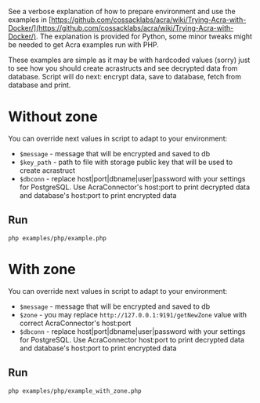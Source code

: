 See a verbose explanation of how to prepare environment and use the examples in [https://github.com/cossacklabs/acra/wiki/Trying-Acra-with-Docker/](https://github.com/cossacklabs/acra/wiki/Trying-Acra-with-Docker/). The explanation is provided for Python, some minor tweaks might be needed to get Acra examples run with PHP.

These examples are simple as it may be with hardcoded values (sorry) just to see how you should create acrastructs and see decrypted data from database. Script will do next: encrypt data, save to database, fetch from database and print.
  
# Without zone
You can override next values in script to adapt to your environment:
* `$message` - message that will be encrypted and saved to db
* `$key_path` - path to file with storage public key that will be used to create acrastruct
* `$dbconn` - replace host|port|dbname|user|password with your settings for PostgreSQL. Use AcraConnector's host:port to print decrypted data and database's host:port to print encrypted data

## Run
```
php examples/php/example.php
```

# With zone

You can override next values in script to adapt to your environment:
* `$message` - message that will be encrypted and saved to db
* `$zone` - you may replace `http://127.0.0.1:9191/getNewZone` value with correct AcraConnector's host:port
* `$dbconn` - replace host|port|dbname|user|password with your settings for PostgreSQL. Use AcraConnector host:port to print decrypted data and database's host:port to print encrypted data

## Run
```
php examples/php/example_with_zone.php
```